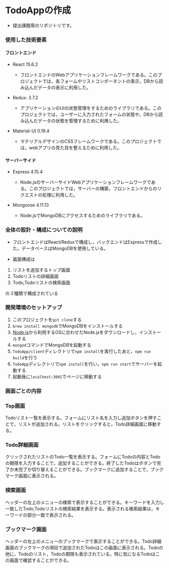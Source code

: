 # TodoAppの作成

* 提出課題用のリポジトリです。

### 使用した技術要素

#### フロントエンド
 
 * React 15.6.2
    * フロントエンドのWebアプリケーションフレームワークである。このプロジェクトでは，各フォームやリストコンポーネントの表示，DBから読み込んだデータの表示に利用した。

 * Redux: 3.7.2 
    * アプリケーションのUIの状態管理をするためのライブラリである。このプロジェクトでは，ユーザーに入力されたフォームの状態や，DBから読み込んだデータの状態を管理するために利用した。

 * Material-UI 0.19.4
    * マテリアルデザインのCSSフレームワークである。このプロジェクトでは，webアプリの見た目を整えるために利用した。

#### サーバーサイド

 * Express 4.15.4
    * Node.jsのサーバーサイドWebアプリケーションフレームワークである。このプロジェクトでは，サーバーの構築，フロントエンドからのリクエストの処理に利用した。

 * Mongoose 4.11.13
    * Node.jsでMongoDBにアクセスするためのライブラリである。


### 全体の設計・構成についての説明

* フロントエンドはReact/Reduxで構成し，バックエンドはExpressで作成した。データベースはMongoDBを使用している。

* 画面構成は
1. リストを追加するトップ画面
2. Todoリストの詳細画面
3. Todo,Todoリストの検索画面

の３種類で構成されている

### 開発環境のセットアップ

1. このプロジェクトを```git clone```する
2. ```brew install mongodb```でMongoDBをインストールする
3. [Node.js](https://nodejs.org/ja/)から利用するOSに合わせたNode.jsをダウンロードし，インストールする
4. ```mongod```コマンドでMongoDBを起動する
5. ```TodoApp/client```ディレクトリで```npm install```を実行したあと，```npm run build```を行う
6. ```TodoApp```ディレクトリで```npm install```を行い，```npm run start```でサーバーを起動する
7. 起動後に```localhost:3001```でページに移動する

### 画面ごとの内容

### Top画面
Todoリスト一覧を表示する。フォームにリスト名を入力し追加ボタンを押すことで，リストが追加される。リストをクリックすると，Todo詳細画面に移動する。

### Todo詳細画面
クリックされたリストのTodo一覧を表示する。フォームにTodoの内容とTodoの期限を入力することで，追加することができる。終了したTodoはボタンで完了か未完了か切り替えることができる。ブックマークに追加することで，ブックマーク画面に表示される。

### 検索画面
ヘッダーの左上のメニューの検索で表示することができる。キーワードを入力し一致したTodo,Todoリストの検索結果を表示する。表示される検索結果は，キーワードの部分一致で表示される。

### ブックマーク画面
ヘッダーの左上のメニューのブックマークで表示することができる。Todo詳細画面のブックマークの項目で追加されたTodoはこの画面に表示される。Todoの他に，Todoのリスト，Todoの期限も表示されている。特に気になるTodoはこの画面で確認することができる。


